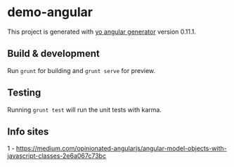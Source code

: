 # demo-angular

This project is generated with [yo angular generator](https://github.com/yeoman/generator-angular)
version 0.11.1.

## Build & development

Run `grunt` for building and `grunt serve` for preview.

## Testing

Running `grunt test` will run the unit tests with karma.


## Info sites

1 - https://medium.com/opinionated-angularjs/angular-model-objects-with-javascript-classes-2e6a067c73bc